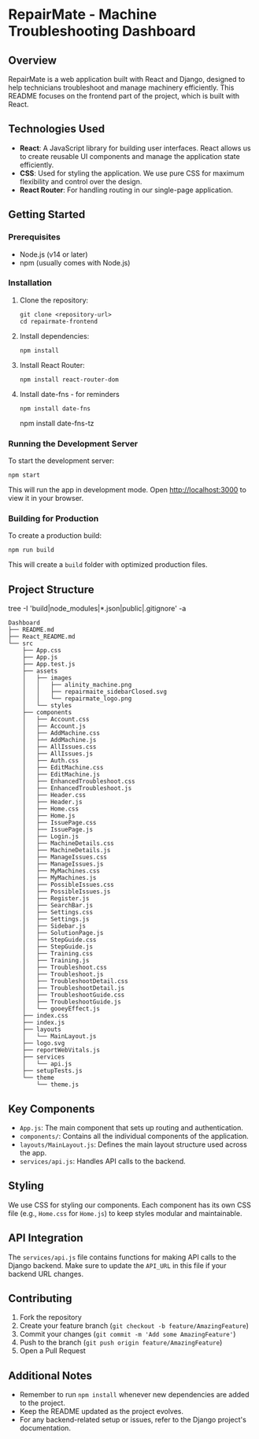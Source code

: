 # RepairMate - Machine Troubleshooting Dashboard

## Overview

RepairMate is a web application built with React and Django, designed to help technicians troubleshoot and manage machinery efficiently. This README focuses on the frontend part of the project, which is built with React.

## Technologies Used

- **React**: A JavaScript library for building user interfaces. React allows us to create reusable UI components and manage the application state efficiently.
- **CSS**: Used for styling the application. We use pure CSS for maximum flexibility and control over the design.
- **React Router**: For handling routing in our single-page application.

## Getting Started

### Prerequisites

- Node.js (v14 or later)
- npm (usually comes with Node.js)

### Installation

1. Clone the repository:
   ```
   git clone <repository-url>
   cd repairmate-frontend
   ```

2. Install dependencies:
   ```
   npm install
   ```

3. Install React Router:
   ```
   npm install react-router-dom
   ```
4. Install date-fns - for reminders
   ```
   npm install date-fns
   ```

   npm install date-fns-tz

   
### Running the Development Server

To start the development server:

```
npm start
```

This will run the app in development mode. Open [http://localhost:3000](http://localhost:3000) to view it in your browser.

### Building for Production

To create a production build:

```
npm run build
```

This will create a `build` folder with optimized production files.

## Project Structure

tree -I 'build|node_modules|*.json|public|.gitignore' -a

```
Dashboard
├── README.md
├── React_README.md
└── src
    ├── App.css
    ├── App.js
    ├── App.test.js
    ├── assets
    │   ├── images
    │   │   ├── alinity_machine.png
    │   │   ├── repairmaite_sidebarClosed.svg
    │   │   └── repairmate_logo.png
    │   └── styles
    ├── components
    │   ├── Account.css
    │   ├── Account.js
    │   ├── AddMachine.css
    │   ├── AddMachine.js
    │   ├── AllIssues.css
    │   ├── AllIssues.js
    │   ├── Auth.css
    │   ├── EditMachine.css
    │   ├── EditMachine.js
    │   ├── EnhancedTroubleshoot.css
    │   ├── EnhancedTroubleshoot.js
    │   ├── Header.css
    │   ├── Header.js
    │   ├── Home.css
    │   ├── Home.js
    │   ├── IssuePage.css
    │   ├── IssuePage.js
    │   ├── Login.js
    │   ├── MachineDetails.css
    │   ├── MachineDetails.js
    │   ├── ManageIssues.css
    │   ├── ManageIssues.js
    │   ├── MyMachines.css
    │   ├── MyMachines.js
    │   ├── PossibleIssues.css
    │   ├── PossibleIssues.js
    │   ├── Register.js
    │   ├── SearchBar.js
    │   ├── Settings.css
    │   ├── Settings.js
    │   ├── Sidebar.js
    │   ├── SolutionPage.js
    │   ├── StepGuide.css
    │   ├── StepGuide.js
    │   ├── Training.css
    │   ├── Training.js
    │   ├── Troubleshoot.css
    │   ├── Troubleshoot.js
    │   ├── TroubleshootDetail.css
    │   ├── TroubleshootDetail.js
    │   ├── TroubleshootGuide.css
    │   ├── TroubleshootGuide.js
    │   └── gooeyEffect.js
    ├── index.css
    ├── index.js
    ├── layouts
    │   └── MainLayout.js
    ├── logo.svg
    ├── reportWebVitals.js
    ├── services
    │   └── api.js
    ├── setupTests.js
    └── theme
        └── theme.js
```

## Key Components

- `App.js`: The main component that sets up routing and authentication.
- `components/`: Contains all the individual components of the application.
- `layouts/MainLayout.js`: Defines the main layout structure used across the app.
- `services/api.js`: Handles API calls to the backend.

## Styling

We use CSS for styling our components. Each component has its own CSS file (e.g., `Home.css` for `Home.js`) to keep styles modular and maintainable.

## API Integration

The `services/api.js` file contains functions for making API calls to the Django backend. Make sure to update the `API_URL` in this file if your backend URL changes.

## Contributing

1. Fork the repository
2. Create your feature branch (`git checkout -b feature/AmazingFeature`)
3. Commit your changes (`git commit -m 'Add some AmazingFeature'`)
4. Push to the branch (`git push origin feature/AmazingFeature`)
5. Open a Pull Request

## Additional Notes

- Remember to run `npm install` whenever new dependencies are added to the project.
- Keep the README updated as the project evolves.
- For any backend-related setup or issues, refer to the Django project's documentation.